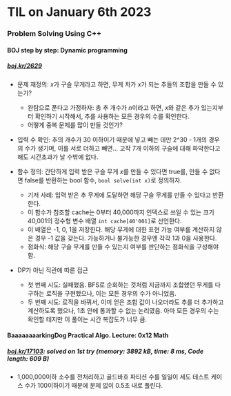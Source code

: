 # **TIL on January 6th 2023**
### Problem Solving Using C++
#### BOJ step by step: Dynamic programming
##### [boj.kr/2629](../../../Problem%20Solving/boj/Dynamic%20programming/2629-01-06-2023.cpp)
* 문제 재정의: *x*가 구슬 무게라고 하면, 무게 차가 *x*가 되는 추들의 조합을 만들 수 있는가?
  - 완탐으로 푼다고 가정하자: 총 추 개수가 *n*이라고 하면, *x*와 같은 추가 있는지부터 확인하기 시작해서, 추를 사용하는 모든 경우의 수를 확인한다.
  - 어떻게 중복 문제를 많이 만들 것인가?

* 입력 수 확인: 추의 개수가 30 이하이기 때문에 넣고 빼는 데만 2^30 - 1개의 경우의 수가 생기며, 이를 서로 더하고 빼면... 고작 7개 이하의 구슬에 대해 파악한다고 해도 시간초과가 날 수밖에 없다.

* 함수 정의: 간단하게 입력 받은 구슬 무게 *x*를 만들 수 있다면 true를, 만들 수 없다면 false를 반환하는 bool 함수, `bool solve(int x)`로 정의하자.
  - 기저 사례: 입력 받은 추 무게에 도달하면 해당 구슬 무게를 만들 수 있다고 반환한다.
  - 이 함수가 참조할 cache는 0부터 40,000까지 인덱스로 쓰일 수 있는 크기 40,001의 정수형 변수 배열 `int cache[40'001]`로 선언한다.
  - 이 배열은 -1, 0, 1을 저장한다. 해당 무게에 대한 표현 가능 여부를 계산하지 않은 경우 -1 값을 갖는다. 가능하거나 불가능한 경우엔 각각 1과 0을 사용한다.
  - 점화식: 해당 구슬 무게를 만들 수 있는지 여부를 판단하는 점화식을 구성해야 함.

* DP가 아닌 직관에 따른 접근
  - 첫 번째 시도: 실패했음. BFS로 순회하는 것처럼 지금까지 조합했던 무게를 다 구하는 로직을 구현했으나, 이는 모든 경우의 수가 아니었음.
  - 두 번째 시도: 로직을 바꿔서, 이미 얻은 조합 값이 나오더라도 추를 더 추가하고 계산하도록 했으나, 1초 안에 통과할 수 없는 논리였음. 아마 모든 경우의 수는 확인할 테지만 이 풀이는 시간 복잡도가 너무 큼.

#### BaaaaaaaarkingDog Practical Algo. Lecture: 0x12 Math
##### [boj.kr/17103](../../../Problem%20Solving/boj/Math/17103-01-07-2023.cpp): solved on 1st try (memory: 3892 kB, time: 8 ms, Code length: 609 B)
* 1,000,000이하 소수를 전처리하고 골드바흐 파티션 수를 일일이 세도 테스트 케이스 수가 100이하이기 때문에 문제 없이 0.5초 내로 풀린다.